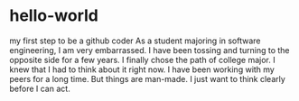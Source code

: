 # hello-world
my first step to be a github coder
As a student majoring in software engineering, I am very embarrassed. I have been tossing and turning to the opposite side for a few years. I finally chose the path of college major. I knew that I had to think about it right now. I have been working with my peers for a long time. But things are man-made. I just want to think clearly before I can act.
